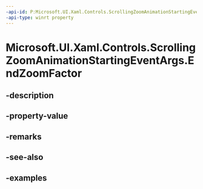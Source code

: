 ```yaml
---
-api-id: P:Microsoft.UI.Xaml.Controls.ScrollingZoomAnimationStartingEventArgs.EndZoomFactor
-api-type: winrt property
---
```


# Microsoft.UI.Xaml.Controls.ScrollingZoomAnimationStartingEventArgs.EndZoomFactor

<!--
public float EndZoomFactor { get; }
-->


## -description

## -property-value

## -remarks

## -see-also

## -examples


